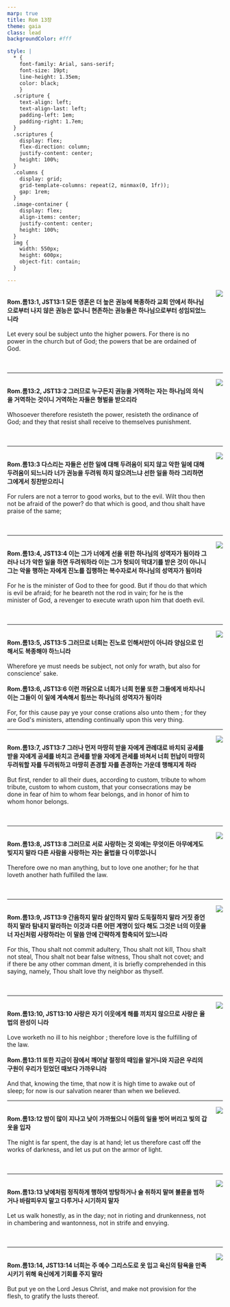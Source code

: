```yaml
---
marp: true
title: Rom 13장
theme: gaia
class: lead
backgroundColor: #fff

style: |
  * {
    font-family: Arial, sans-serif;
    font-size: 19pt;
    line-height: 1.35em;
    color: black;
    }
  .scripture {
    text-align: left;
    text-align-last: left;
    padding-left: 1em;
    padding-right: 1.7em;
  }
  .scriptures {
    display: flex;
    flex-direction: column;
    justify-content: center;
    height: 100%;
  }
  .columns {
    display: grid;
    grid-template-columns: repeat(2, minmax(0, 1fr));
    gap: 1rem;
  }
  .image-container {
    display: flex;
    align-items: center;
    justify-content: center;
    height: 100%;
  }
  img {
    width: 550px;
    height: 600px;
    object-fit: contain;
  }

---
```


<div class="columns">
  <div class="scriptures">
    <br>
    <div class="scripture">
      <b>Rom.롬13:1, JST13:1 모든 영혼은 더 높은 권능에 복종하라 교회 안에서 하나님으로부터 나지 않은 권능은 없나니 현존하는 권능들은 하나님으로부터 성임되었느니라 
      </b>
    </div>
    <br>
    <div class="scripture">Let every soul be subject unto the higher powers. For there is no power in the church but of God; the powers that be are ordained of God. 
    </div>
    <br>
    <div class="scripture">
      <b>
      </b>
    </div>
    <br>
    <div class="scripture">
    </div>         
  </div>
  <div class="image-container">
    <img src='../../pictures/picture_153.jpg'>
  </div>
</div>

---

<div class="columns">
  <div class="scriptures">
    <br>
    <div class="scripture">
      <b>Rom.롬13:2, JST13:2 그러므로 누구든지 권능을 거역하는 자는 하나님의 의식을 거역하는 것이니 거역하는 자들은 형벌을 받으리라 
      </b>
    </div>
    <br>
    <div class="scripture">Whosoever therefore resisteth the power, resisteth the ordinance of God; and they that resist shall receive to themselves punishment. 
    </div>
    <br>
    <div class="scripture">
      <b>
      </b>
    </div>
    <br>
    <div class="scripture">
    </div>         
  </div>
  <div class="image-container">
    <img src='../../pictures/picture_126.jpg'>
  </div>
</div>

---

<div class="columns">
  <div class="scriptures">
    <br>
    <div class="scripture">
      <b>Rom.롬13:3 다스리는 자들은 선한 일에 대해 두려움이 되지 않고 악한 일에 대해 두려움이 되느니라 너가 권능을 두려워 하지 않으려느냐 선한 일을 하라 그리하면 그에게서 칭찬받으리니 
      </b>
    </div>
    <br>
    <div class="scripture">For rulers are not a terror to good works, but to the evil. Wilt thou then not be afraid of the power? do that which is good, and thou shalt have praise of the same; 
    </div>
    <br>
    <div class="scripture">
      <b>
      </b>
    </div>
    <br>
    <div class="scripture">
    </div>         
  </div>
  <div class="image-container">
    <img src='../../pictures/picture_132.jpg'>
  </div>
</div>

---

<div class="columns">
  <div class="scriptures">
    <br>
    <div class="scripture">
      <b>Rom.롬13:4, JST13:4 이는 그가 너에게 선을 위한 하나님의 성역자가 됨이라 그러나 너가 악한 일을 하면 두려워하라 이는 그가 헛되이 막대기를 받은 것이 아니니 그는 악을 행하는 자에게 진노를 집행하는 복수자로서 하나님의 성역자가 됨이라 
      </b>
    </div>
    <br>
    <div class="scripture">For he is the minister of God to thee for good. But if thou do that which is evil be afraid; for he beareth not the rod in vain; for he is the minister of God, a revenger to execute wrath upon him that doeth evil. 
    </div>
    <br>
    <div class="scripture">
      <b>
      </b>
    </div>
    <br>
    <div class="scripture">
    </div>         
  </div>
  <div class="image-container">
    <img src='../../pictures/picture_166.jpg'>
  </div>
</div>

---

<div class="columns">
  <div class="scriptures">
    <br>
    <div class="scripture">
      <b>Rom.롬13:5, JST13:5 그러므로 너희는 진노로 인해서만이 아니라 양심으로 인해서도 복종해야 하느니라 
      </b>
    </div>
    <br>
    <div class="scripture">Wherefore ye must needs be subject, not only for wrath, but also for conscience' sake. 
    </div>
    <br>
    <div class="scripture">
      <b>Rom.롬13:6, JST13:6 이런 까닭으로 너희가 너희 헌물 또한 그들에게 바치나니 이는 그들이 이 일에 계속해서 힘쓰는 하나님의 성역자가 됨이라 
      </b>
    </div>
    <br>
    <div class="scripture">For, for this cause pay ye your conse crations also unto them ; for they are God's ministers, attending continually upon this very thing. 
    </div>         
  </div>
  <div class="image-container">
    <img src='../../pictures/picture_60.jpg'>
  </div>
</div>

---

<div class="columns">
  <div class="scriptures">
    <br>
    <div class="scripture">
      <b>Rom.롬13:7, JST13:7 그러나 먼저 마땅히 받을 자에게 관례대로 바치되 공세를 받을 자에게 공세를 바치고 관세를 받을 자에게 관세를 바쳐서 너희 헌납이 마땅히 두려워할 자를 두려워하고 마땅히 존경할 자를 존경하는 가운데 행해지게 하라 
      </b>
    </div>
    <br>
    <div class="scripture">But first, render to all their dues, according to custom, tribute to whom tribute, custom to whom custom, that your consecrations may be done in fear of him to whom fear belongs, and in honor of him to whom honor belongs. 
    </div>
    <br>
    <div class="scripture">
      <b>
      </b>
    </div>
    <br>
    <div class="scripture">
    </div>         
  </div>
  <div class="image-container">
    <img src='../../pictures/picture_104.jpg'>
  </div>
</div>

---

<div class="columns">
  <div class="scriptures">
    <br>
    <div class="scripture">
      <b>Rom.롬13:8, JST13:8 그러므로 서로 사랑하는 것 외에는 무엇이든 아무에게도 빚지지 말라 다른 사람을 사랑하는 자는 율법을 다 이루었나니 
      </b>
    </div>
    <br>
    <div class="scripture">Therefore owe no man anything, but to love one another; for he that loveth another hath fulfilled the law. 
    </div>
    <br>
    <div class="scripture">
      <b>
      </b>
    </div>
    <br>
    <div class="scripture">
    </div>         
  </div>
  <div class="image-container">
    <img src='../../pictures/picture_18.jpg'>
  </div>
</div>

---

<div class="columns">
  <div class="scriptures">
    <br>
    <div class="scripture">
      <b>Rom.롬13:9, JST13:9 간음하지 말라 살인하지 말라 도둑질하지 말라 거짓 증언하지 말라 탐내지 말라하는 이것과 다른 어떤 계명이 있다 해도 그것은 너의 이웃을 너 자신처럼 사랑하라는 이 말씀 안에 간략하게 함축되어 있느니라 
      </b>
    </div>
    <br>
    <div class="scripture">For this, Thou shalt not commit adultery, Thou shalt not kill, Thou shalt not steal, Thou shalt not bear false witness, Thou shalt not covet; and if there be any other comman dment, it is briefly comprehended in this saying, namely, Thou shalt love thy neighbor as thyself. 
    </div>
    <br>
    <div class="scripture">
      <b>
      </b>
    </div>
    <br>
    <div class="scripture">
    </div>         
  </div>
  <div class="image-container">
    <img src='../../pictures/picture_58.jpg'>
  </div>
</div>

---

<div class="columns">
  <div class="scriptures">
    <br>
    <div class="scripture">
      <b>Rom.롬13:10, JST13:10 사랑은 자기 이웃에게 해를 끼치지 않으므로 사랑은 율법의 완성이 니라 
      </b>
    </div>
    <br>
    <div class="scripture">Love worketh no ill to his neighbor ; therefore love is the fulfilling of the law. 
    </div>
    <br>
    <div class="scripture">
      <b>Rom.롬13:11 또한 지금이 잠에서 깨어날 절정의 때임을 알거니와 지금은 우리의 구원이 우리가 믿었던 때보다 가까우니라 
      </b>
    </div>
    <br>
    <div class="scripture">And that, knowing the time, that now it is high time to awake out of sleep; for now is our salvation nearer than when we believed. 
    </div>         
  </div>
  <div class="image-container">
    <img src='../../pictures/picture_110.jpg'>
  </div>
</div>

---

<div class="columns">
  <div class="scriptures">
    <br>
    <div class="scripture">
      <b>Rom.롬13:12 밤이 많이 지나고 낮이 가까웠으니 어둠의 일을 벗어 버리고 빛의 갑옷을 입자 
      </b>
    </div>
    <br>
    <div class="scripture">The night is far spent, the day is at hand; let us therefore cast off the works of darkness, and let us put on the armor of light. 
    </div>
    <br>
    <div class="scripture">
      <b>
      </b>
    </div>
    <br>
    <div class="scripture">
    </div>         
  </div>
  <div class="image-container">
    <img src='../../pictures/picture_155.jpg'>
  </div>
</div>

---

<div class="columns">
  <div class="scriptures">
    <br>
    <div class="scripture">
      <b>Rom.롬13:13 낮에처럼 정직하게 행하여 방탕하거나 술 취하지 말며 불륜을 범하거나 바람피우지 말고 다투거나 시기하지 말자 
      </b>
    </div>
    <br>
    <div class="scripture">Let us walk honestly, as in the day; not in rioting and drunkenness, not in chambering and wantonness, not in strife and envying. 
    </div>
    <br>
    <div class="scripture">
      <b>
      </b>
    </div>
    <br>
    <div class="scripture">
    </div>         
  </div>
  <div class="image-container">
    <img src='../../pictures/picture_29.jpg'>
  </div>
</div>

---

<div class="columns">
  <div class="scriptures">
    <br>
    <div class="scripture">
      <b>Rom.롬13:14, JST13:14 너희는 주 예수 그리스도로 옷 입고 육신의 탐욕을 만족시키기 위해 육신에게 기회를 주지 말라 
      </b>
    </div>
    <br>
    <div class="scripture">But put ye on the Lord Jesus Christ, and make not provision for the flesh, to gratify the lusts thereof.
    </div>
    <br>
    <div class="scripture">
      <b>
      </b>
    </div>
    <br>
    <div class="scripture">
    </div>         
  </div>
  <div class="image-container">
    <img src='../../pictures/picture_12.jpg'>
  </div>
</div>

